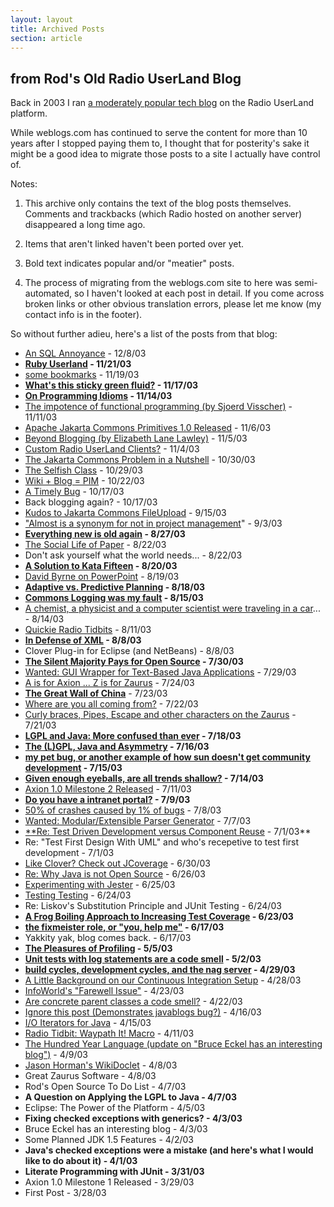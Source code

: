 ```yaml
---
layout: layout
title: Archived Posts
section: article
---
```


## from Rod's Old Radio UserLand Blog

Back in 2003 I ran [a moderately popular tech blog](http://radio.weblogs.com/0122027/) on the Radio UserLand platform.

While weblogs.com has continued to serve the content for more than 10 years after I stopped paying them to, I thought that for posterity's sake it might be a good idea to migrate those posts to a site I actually have control of.

Notes:

1. This archive only contains the text of the blog posts themselves.  Comments and trackbacks (which Radio hosted on another server) disappeared a long time ago.

2. Items that aren't linked haven't been ported over yet.

3. Bold text indicates popular and/or "meatier" posts.

4. The process of migrating from the weblogs.com site to here was semi-automated, so I haven't looked at each post in detail.  If you come across broken links or other obvious translation errors, please let me know (my contact info is in the footer).

So without further adieu, here's a list of the posts from that blog:

 * [An SQL Annoyance](/article/radio-blog/2003-12-an-sql-annoyance.html) - 12/8/03
 * **[Ruby Userland](/article/radio-blog/2003-11-ruby-userland.html) - 11/21/03**
 * [some bookmarks](/article/radio-blog/2003-11-some-bookmarks.html) - 11/19/03
 * **[What's this sticky green fluid?](/article/radio-blog/2003-11-sticky-green-fluid.html) - 11/17/03**
 * **[On Programming Idioms](/article/radio-blog/2003-11-on-programming-idioms.html) - 11/14/03**
 * [The impotence of functional programming (by Sjoerd Visscher)](/article/radio-blog/2003-11-impotence-of-functional-programming.html) - 11/11/03
 * [Apache Jakarta Commons Primitives 1.0 Released](/article/radio-blog/2003-11-apache-jakarta-commons-primitives-1.0.html) - 11/6/03
 * [Beyond Blogging (by Elizabeth Lane Lawley)](/article/radio-blog/2003-11-beyond-blogging.html) - 11/5/03
 * [Custom Radio UserLand Clients?](/article/radio-blog/2003-11-custom-radio-userland-clients.html) - 11/4/03
 * [The Jakarta Commons Problem in a Nutshell](/article/radio-blog/2003-10-jakarta-commons-problem-in-a-nutshell.html) - 10/30/03
 * [The Selfish Class](/article/radio-blog/2003-10-the-selfish-class.html) - 10/29/03
 * [Wiki + Blog = PIM](/article/radio-blog/2003-10-wiki-plus-blog-equals-pim.html) - 10/22/03
 * [A Timely Bug](/article/radio-blog/2003-10-a-timely-bug.html) - 10/17/03
 * Back blogging again? - 10/17/03
 * [Kudos to Jakarta Commons FileUpload](/article/radio-blog/2003-09-kudos-to-jakarta-commons-fileupload.html) - 9/15/03
 * ["Almost is a synonym for not in project management](/article/radio-blog/2003-09-almost-is-a-synoymn-for-not.html)" - 9/3/03
 * **[Everything new is old again](/article/radio-blog/2003-08-everything-new-is-old-again.html) - 8/27/03**
 * [The Social Life of Paper](/article/radio-blog/2003-08-the-social-life-of-paper.html) - 8/22/03
 * Don't ask yourself what the world needs... - 8/22/03
 * **[A Solution to Kata Fifteen](/article/radio-blog/2003-08-solution-to-kata-15.html) - 8/20/03**
 * [David Byrne on PowerPoint](/article/radio-blog/2003-08-david-byrne-on-powerpoint.html) - 8/19/03
 * **[Adaptive vs. Predictive Planning](/article/radio-blog/2003-08-adaptive-vs-predictive-planning.html) - 8/18/03**
 * **[Commons Logging was my fault](/article/radio-blog/2003-08-commons-logging-was-my-fault.html) - 8/15/03**
 * [A chemist, a physicist and a computer scientist were traveling in a car](/article/radio-blog/2003-08-demo-joke.html)... - 8/14/03
 * [Quickie Radio Tidbits](/article/radio-blog/2003-08-quickie-radio-tidbits.html) - 8/11/03
 * **[In Defense of XML](/article/radio-blog/2003-08-in-defense-of-xml.html) - 8/8/03**
 * Clover Plug-in for Eclipse (and NetBeans) - 8/8/03
 * **[The Silent Majority Pays for Open Source](/article/radio-blog/2003-07-the-silent-majority-pays-for-open-source.html) - 7/30/03**
 * [Wanted: GUI Wrapper for Text-Based Java Applications](/article/radio-blog/2003-07-wanted-gui-wrapper-for-text-based-java-apps.html) - 7/29/03
 * [A is for Axion ... Z is for Zaurus](/article/radio-blog/2003-07-wanted-gui-wrapper-for-text-based-java-apps.html) - 7/24/03
 * **[The Great Wall of China](/article/radio-blog/2003-07-the-great-wall-of-china.html)** - 7/23/03
 * [Where are you all coming from?](/article/radio-blog/2003-07-where-are-you-coming-from.html) - 7/22/03
 * [Curly braces, Pipes, Escape and other characters on the Zaurus](/article/radio-blog/2003-07-curly-braces-and-other-chars-on-the-zaurus.html) - 7/21/03
 * **[LGPL and Java: More confused than ever](/article/radio-blog/2003-07-lgpl-and-java-more-confused-than-ever.html) - 7/18/03**
 * **[The (L)GPL, Java and Asymmetry](/article/radio-blog/2003-07-gpl-java-asymmetry.html) - 7/16/03**
 * **[my pet bug, or another example of how sun doesn't get community development](/article/radio-blog/2003-07-my-pet-bug-or-sun-doesnt-get-community-development.html) - 7/15/03**
 * **[Given enough eyeballs, are all trends shallow?](/article/radio-blog/2003-07-given-enough-eyeballs-are-all-trends-shallow.html) - 7/14/03**
 * [Axion 1.0 Milestone 2 Released](/article/radio-blog/2003-07-axion-1.0m2-released.html) - 7/11/03
 * **[Do you have a intranet portal?](/article/radio-blog/2003-07-intranet-portal-screenshots.html) - 7/9/03**
 * [50% of crashes caused by 1% of bugs](/article/radio-blog/2003-07-50-percent-of-crashes-caused-by-1-percent-of-bugs.html) - 7/8/03
 * [Wanted: Modular/Extensible Parser Generator](/article/radio-blog/2003-07-wanted-modular-parser-generator.html) - 7/7/03
 * [**Re: Test Driven Development versus Component Reuse](/article/radio-blog/2003-07-tdd-vs-reuse.html) - 7/1/03**
 * Re: "Test First Design With UML" and who's recepetive to test first development - 7/1/03
 * [Like Clover? Check out JCoverage](/article/radio-blog/2003-06-like-clover-check-out-jcoverage.html) - 6/30/03
 * [Re: Why Java is not Open Source](/article/radio-blog/2003-06-why-java-is-not-open-source.html) - 6/26/03
 * [Experimenting with Jester](/article/radio-blog/2003-06-experimenting-with-jester.html) - 6/25/03
 * [Testing Testing](/article/radio-blog/2003-06-testing-testing.html) - 6/24/03
 * Re: Liskov's Substitution Principle and JUnit Testing - 6/24/03
 * **[A Frog Boiling Approach to Increasing Test Coverage](/article/radio-blog/2003-06-frog-boiling-approach-to-increasing-test-coverage.html) - 6/23/03**
 * **[the fixmeister role, or "you, help me"](/article/radio-blog/2003-06-fixmeister-or-you-help-me.html) - 6/17/03**
 * Yakkity yak, blog comes back. - 6/17/03
 * **[The Pleasures of Profiling](/article/radio-blog/2003-05-pleasures-of-perfomance-profiling.html) - 5/5/03**
 * **[Unit tests with log statements are a code smell](/article/radio-blog/2003-05-unit-tests-with-log-statements-are-a-code-smell.html) - 5/2/03**
 * **[build cycles, development cycles, and the nag server](/article/radio-blog/2003-04-build-cycles-dev-cycles-and-the-nag-server.html) - 4/29/03**
 * [A Little Background on our Continuous Integration Setup](/article/radio-blog/2003-04-background-on-our-continuous-integration-setup.html) - 4/28/03
 * [InfoWorld's "Farewell Issue"](/article/radio-blog/2003-04-infoworld-farewell-issue.html) - 4/23/03
 * [Are concrete parent classes a code smell?](/article/radio-blog/2003-04-are-concrete-parent-classes-a-code-smell.html) - 4/22/03
 * [Ignore this post (Demonstrates javablogs bug?)](/article/radio-blog/2003-04-ignore-this-post.html) - 4/16/03
 * [I/O Iterators for Java](/article/radio-blog/2003-05-io-iterators-for-java.html) - 4/15/03
 * [Radio Tidbit: Waypath It! Macro](/article/radio-blog/2003-04-radio-tibit-waypath-it-macro.html) - 4/11/03
 * [The Hundred Year Language (update on "Bruce Eckel has an interesting blog")](/article/radio-blog/2003-04-the-hundred-year-language.html) - 4/9/03
 * [Jason Horman's WikiDoclet](/article/radio-blog/2003-04-jason-horman-wikidocklet.html) - 4/8/03
 * Great Zaurus Software - 4/8/03
 * Rod's Open Source To Do List - 4/7/03
 * **A Question on Applying the LGPL to Java - 4/7/03**
 * Eclipse: The Power of the Platform - 4/5/03
 * **Fixing checked exceptions with generics? - 4/3/03**
 * Bruce Eckel has an interesting blog - 4/3/03
 * Some Planned JDK 1.5 Features - 4/2/03
 * **Java's checked exceptions were a mistake (and here's what I would like to do about it) - 4/1/03**
 * **Literate Programming with JUnit - 3/31/03**
 * Axion 1.0 Milestone 1 Released - 3/29/03
 * First Post - 3/28/03

